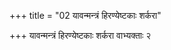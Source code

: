 +++
title = "02 यावन्मन्त्रं हिरण्येष्टकाः शर्करा"

+++
यावन्मन्त्रं हिरण्येष्टकाः शर्करा वाभ्यक्ताः २
